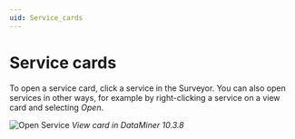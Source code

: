 ```yaml
---
uid: Service_cards
---
```


# Service cards

To open a service card, click a service in the Surveyor. You can also open services in other ways, for example by right-clicking a service on a view card and selecting *Open*.

![Open Service](~/user-guide/images/Open_Service.png)
*View card in DataMiner 10.3.8*
